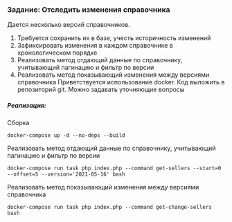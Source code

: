 ### Задание: Отследить изменения справочника
Дается несколько версий справочников.
1. Требуется сохранить их в базе, учесть историчность изменений
2. Зафиксировать изменения в каждом справочнике в хронологическом порядке
3. Реализовать метод отдающий данные по справочнику, учитывающий пагинацию
   и фильтр по версии
4. Реализовать метод показывающий изменения между версиями справочника
   Приветствуется использование docker.
   Код выложить в репозиторий git.
   Можно задавать уточняющие вопросы

##### Реализация:

Сборка 
```shell
docker-compose up -d --no-deps --build
```
Реализовать метод отдающий данные по справочнику, учитывающий пагинацию
и фильтр по версии
```shell
docker-compose run task php index.php --command get-sellers --start=0 --offset=5 --version='2021-05-16' bash
```

Реализовать метод показывающий изменения между версиями справочника
```shell
docker-compose run task php index.php --command get-change-sellers bash
```